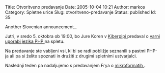 Title: Otvoritveno predavanje
Date: 2005-10-04 10:21
Author: markos
Category: Spletne urice
Slug: otvoritveno-predavanje
Status: published
Id: 35

<html>
 <body>
  <div>
   <p>
    Another Slovenian announcement…
   </p>
   <p>
    Jutri, v sredo 5. oktobra ob 19:00, bo Jure Koren v
    <a href="http://www.kiberpipa.org">
     Kiberpipi
    </a>
    predaval o
    <a href="http://195.246.11.19/index.php?module=PostCalendar&amp;func=view&amp;Date=20051005&amp;tplview=&amp;viewtype=details&amp;eid=434&amp;print=">
     varni uporabi jezika PHP
    </a>
    na spletu.
   </p>
   <p>
    Na predavanje ste vabljeni vsi, ki bi se radi pobližje seznanili s pastmi PHP-ja ali pa si želite spoznati in družiti z drugimi spletnimi ustvarjalci.
   </p>
   <p>
    Naslednji teden pa nadaljujemo s predavanjem Frya o
    <a href="http://www.microformats.org/">
     mikroformatih
    </a>
    .
   </p>
  </div>
 </body>
</html>
